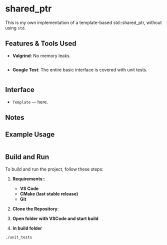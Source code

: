 # shared_ptr

This is my own implementation of a template-based std::shared_ptr, without using `std`.  

## Features & Tools Used

- **Valgrind**: No memory leaks.
```bash
```

- **Google Test**: The entire basic interface is covered with unit tests.
```cpp
```

## Interface

- `Template`                        — here.

## Notes  

## Example Usage

```cpp
```
## Build and Run

To build and run the project, follow these steps:

1. **Requirements:**:  
   - **VS Code**  
   - **CMake (last stable release)**  
   - **Git**

2. **Clone the Repository**:

3. **Open folder with VSCode and start build**

4. **In build folder**
```bash
./unit_tests
```
